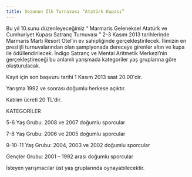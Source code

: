 ```yaml
---
title: Sezonun İlk Turnuvası “Atatürk Kupası”
---
```

Bu yıl 10.sunu düzenleyeceğimiz “ Marmaris Geleneksel Atatürk ve Cumhuriyet Kupası Satranç Turnuvası ” 2-3 Kasım 2013 tarihlerinde Marmaris Martı Resort Otel’in ev sahipliğinde gerçekleştirilecek. İlimizin en prestijli turnuvalarından olan şampiyonada dereceye girenler altın ve kupa ile ödüllendirilecek. İndigo Satranç ve Mental Aritmetik Merkezi’nin gerçekleştireceği bu anlamlı yarışmada kategoriler yaş gruplarına göre oluşturulacak.

Kayıt için son başvuru tarihi 1 Kasım 2013 saat 20.00'dir.

Yarışma 1992 ve sonrası doğumlu herkese açıktır.  

Katılım ücreti 20 TL'dir.   

KATEGORİLER

5-6 Yaş Grubu: 2008 ve 2007 doğumlu sporcular

7-8 Yaş Grubu: 2006 ve 2005 doğumlu sporcular

9-10-11 Yaş Grubu: 2004, 2003 ve 2002 doğumlu sporcular

Gençler Grubu: 2001 – 1992 arası doğumlu sporcular

İsteyen yarışmacılar üst yaş gruplarında oynayabilecektir.

